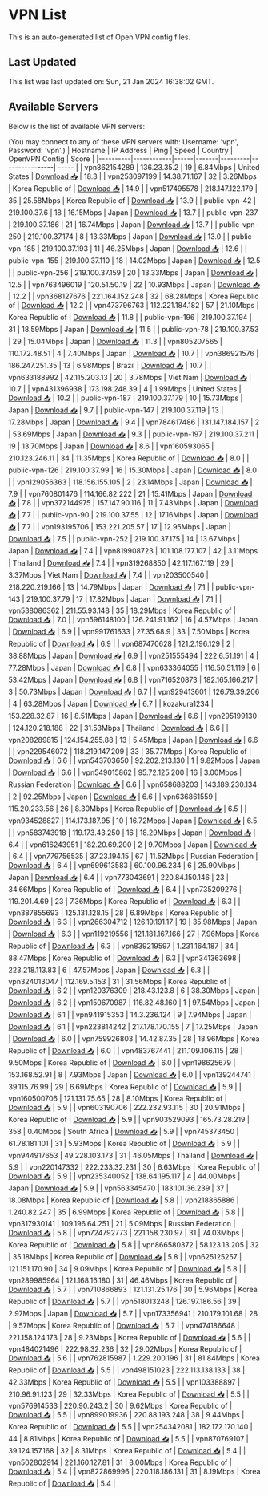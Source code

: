 # VPN List

This is an auto-generated list of Open VPN config files.

## Last Updated

This list was last updated on: Sun, 21 Jan 2024 16:38:02 GMT.

## Available Servers

Below is the list of available VPN servers:

(You may connect to any of these VPN servers with: Username: 'vpn', Password: 'vpn'.)
| Hostname | IP Address | Ping | Speed | Country | OpenVPN Config | Score |
|----------|------------|------|-------|---------|----------------| ----- |
| vpn862154289 | 136.23.35.2 | 19 | 6.84Mbps | United States | [Download 📥](./configs/server_0_US.ovpn) | 18.3 |
| vpn253097199 | 14.38.71.167 | 32 | 3.26Mbps | Korea Republic of | [Download 📥](./configs/server_1_KR.ovpn) | 14.9 |
| vpn517495578 | 218.147.122.179 | 35 | 25.58Mbps | Korea Republic of | [Download 📥](./configs/server_2_KR.ovpn) | 13.9 |
| public-vpn-42 | 219.100.37.6 | 18 | 16.15Mbps | Japan | [Download 📥](./configs/server_3_JP.ovpn) | 13.7 |
| public-vpn-237 | 219.100.37.186 | 21 | 16.74Mbps | Japan | [Download 📥](./configs/server_4_JP.ovpn) | 13.7 |
| public-vpn-250 | 219.100.37.174 | 8 | 13.33Mbps | Japan | [Download 📥](./configs/server_5_JP.ovpn) | 13.0 |
| public-vpn-185 | 219.100.37.193 | 11 | 46.25Mbps | Japan | [Download 📥](./configs/server_6_JP.ovpn) | 12.6 |
| public-vpn-155 | 219.100.37.110 | 18 | 14.02Mbps | Japan | [Download 📥](./configs/server_7_JP.ovpn) | 12.5 |
| public-vpn-256 | 219.100.37.159 | 20 | 13.33Mbps | Japan | [Download 📥](./configs/server_8_JP.ovpn) | 12.5 |
| vpn763496019 | 120.51.50.19 | 22 | 10.93Mbps | Japan | [Download 📥](./configs/server_9_JP.ovpn) | 12.2 |
| vpn368127676 | 221.164.152.248 | 32 | 68.28Mbps | Korea Republic of | [Download 📥](./configs/server_10_KR.ovpn) | 12.2 |
| vpn473796763 | 112.221.184.182 | 57 | 21.10Mbps | Korea Republic of | [Download 📥](./configs/server_11_KR.ovpn) | 11.8 |
| public-vpn-196 | 219.100.37.194 | 31 | 18.59Mbps | Japan | [Download 📥](./configs/server_12_JP.ovpn) | 11.5 |
| public-vpn-78 | 219.100.37.53 | 29 | 15.04Mbps | Japan | [Download 📥](./configs/server_13_JP.ovpn) | 11.3 |
| vpn805207565 | 110.172.48.51 | 4 | 7.40Mbps | Japan | [Download 📥](./configs/server_14_JP.ovpn) | 10.7 |
| vpn386921576 | 186.247.251.35 | 13 | 6.98Mbps | Brazil | [Download 📥](./configs/server_15_BR.ovpn) | 10.7 |
| vpn633188992 | 42.115.203.13 | 20 | 3.78Mbps | Viet Nam | [Download 📥](./configs/server_16_VN.ovpn) | 10.7 |
| vpn431396938 | 173.198.248.39 | 4 | 1.99Mbps | United States | [Download 📥](./configs/server_17_US.ovpn) | 10.2 |
| public-vpn-187 | 219.100.37.179 | 10 | 15.73Mbps | Japan | [Download 📥](./configs/server_18_JP.ovpn) | 9.7 |
| public-vpn-147 | 219.100.37.119 | 13 | 17.28Mbps | Japan | [Download 📥](./configs/server_19_JP.ovpn) | 9.4 |
| vpn784617486 | 131.147.184.157 | 2 | 53.69Mbps | Japan | [Download 📥](./configs/server_20_JP.ovpn) | 9.3 |
| public-vpn-197 | 219.100.37.211 | 19 | 13.70Mbps | Japan | [Download 📥](./configs/server_21_JP.ovpn) | 8.6 |
| vpn160593065 | 210.123.246.11 | 34 | 11.35Mbps | Korea Republic of | [Download 📥](./configs/server_22_KR.ovpn) | 8.0 |
| public-vpn-126 | 219.100.37.99 | 16 | 15.30Mbps | Japan | [Download 📥](./configs/server_23_JP.ovpn) | 8.0 |
| vpn129056363 | 118.156.155.105 | 2 | 23.14Mbps | Japan | [Download 📥](./configs/server_24_JP.ovpn) | 7.9 |
| vpn760801476 | 114.166.82.222 | 21 | 15.41Mbps | Japan | [Download 📥](./configs/server_25_JP.ovpn) | 7.8 |
| vpn372144975 | 157.147.90.116 | 11 | 7.43Mbps | Japan | [Download 📥](./configs/server_26_JP.ovpn) | 7.7 |
| public-vpn-90 | 219.100.37.55 | 12 | 17.16Mbps | Japan | [Download 📥](./configs/server_27_JP.ovpn) | 7.7 |
| vpn193195706 | 153.221.205.57 | 17 | 12.95Mbps | Japan | [Download 📥](./configs/server_28_JP.ovpn) | 7.5 |
| public-vpn-252 | 219.100.37.175 | 14 | 13.67Mbps | Japan | [Download 📥](./configs/server_29_JP.ovpn) | 7.4 |
| vpn819908723 | 101.108.177.107 | 42 | 3.11Mbps | Thailand | [Download 📥](./configs/server_30_TH.ovpn) | 7.4 |
| vpn319268850 | 42.117.167.119 | 29 | 3.37Mbps | Viet Nam | [Download 📥](./configs/server_31_VN.ovpn) | 7.4 |
| vpn203500540 | 218.220.219.166 | 13 | 14.79Mbps | Japan | [Download 📥](./configs/server_32_JP.ovpn) | 7.1 |
| public-vpn-143 | 219.100.37.79 | 17 | 17.82Mbps | Japan | [Download 📥](./configs/server_33_JP.ovpn) | 7.1 |
| vpn538086362 | 211.55.93.148 | 35 | 18.29Mbps | Korea Republic of | [Download 📥](./configs/server_34_KR.ovpn) | 7.0 |
| vpn596148100 | 126.241.91.162 | 16 | 4.57Mbps | Japan | [Download 📥](./configs/server_35_JP.ovpn) | 6.9 |
| vpn991761633 | 27.35.68.9 | 33 | 7.50Mbps | Korea Republic of | [Download 📥](./configs/server_36_KR.ovpn) | 6.9 |
| vpn687470628 | 121.2.196.129 | 2 | 38.88Mbps | Japan | [Download 📥](./configs/server_37_JP.ovpn) | 6.9 |
| vpn251555494 | 222.6.51.191 | 4 | 77.28Mbps | Japan | [Download 📥](./configs/server_38_JP.ovpn) | 6.8 |
| vpn633364055 | 116.50.51.119 | 6 | 53.42Mbps | Japan | [Download 📥](./configs/server_39_JP.ovpn) | 6.8 |
| vpn716520873 | 182.165.166.217 | 3 | 50.73Mbps | Japan | [Download 📥](./configs/server_40_JP.ovpn) | 6.7 |
| vpn929413601 | 126.79.39.206 | 4 | 63.28Mbps | Japan | [Download 📥](./configs/server_41_JP.ovpn) | 6.7 |
| kozakura1234 | 153.228.32.87 | 16 | 8.51Mbps | Japan | [Download 📥](./configs/server_42_JP.ovpn) | 6.6 |
| vpn295199130 | 124.120.218.188 | 22 | 31.53Mbps | Thailand | [Download 📥](./configs/server_43_TH.ovpn) | 6.6 |
| vpn208289815 | 124.154.255.88 | 13 | 5.45Mbps | Japan | [Download 📥](./configs/server_44_JP.ovpn) | 6.6 |
| vpn229546072 | 118.219.147.209 | 33 | 35.77Mbps | Korea Republic of | [Download 📥](./configs/server_45_KR.ovpn) | 6.6 |
| vpn543703650 | 92.202.213.130 | 1 | 9.82Mbps | Japan | [Download 📥](./configs/server_46_JP.ovpn) | 6.6 |
| vpn549015862 | 95.72.125.200 | 16 | 3.00Mbps | Russian Federation | [Download 📥](./configs/server_47_RU.ovpn) | 6.6 |
| vpn658688203 | 143.189.230.134 | 2 | 92.25Mbps | Japan | [Download 📥](./configs/server_48_JP.ovpn) | 6.6 |
| vpn636861559 | 115.20.233.56 | 26 | 8.30Mbps | Korea Republic of | [Download 📥](./configs/server_49_KR.ovpn) | 6.5 |
| vpn934528827 | 114.173.187.95 | 10 | 16.72Mbps | Japan | [Download 📥](./configs/server_50_JP.ovpn) | 6.5 |
| vpn583743918 | 119.173.43.250 | 16 | 18.29Mbps | Japan | [Download 📥](./configs/server_51_JP.ovpn) | 6.4 |
| vpn616243951 | 182.20.69.200 | 2 | 9.70Mbps | Japan | [Download 📥](./configs/server_52_JP.ovpn) | 6.4 |
| vpn779756535 | 37.23.194.15 | 67 | 11.52Mbps | Russian Federation | [Download 📥](./configs/server_53_RU.ovpn) | 6.4 |
| vpn699613583 | 60.100.96.234 | 6 | 25.90Mbps | Japan | [Download 📥](./configs/server_54_JP.ovpn) | 6.4 |
| vpn773043691 | 220.84.150.146 | 23 | 34.66Mbps | Korea Republic of | [Download 📥](./configs/server_55_KR.ovpn) | 6.4 |
| vpn735209276 | 119.201.4.69 | 23 | 7.36Mbps | Korea Republic of | [Download 📥](./configs/server_56_KR.ovpn) | 6.3 |
| vpn387855693 | 125.131.128.15 | 28 | 6.89Mbps | Korea Republic of | [Download 📥](./configs/server_57_KR.ovpn) | 6.3 |
| vpn266304712 | 126.19.191.17 | 19 | 35.98Mbps | Japan | [Download 📥](./configs/server_58_JP.ovpn) | 6.3 |
| vpn119219556 | 121.181.167.166 | 27 | 7.96Mbps | Korea Republic of | [Download 📥](./configs/server_59_KR.ovpn) | 6.3 |
| vpn839219597 | 1.231.164.187 | 34 | 88.47Mbps | Korea Republic of | [Download 📥](./configs/server_60_KR.ovpn) | 6.3 |
| vpn341363698 | 223.218.113.83 | 6 | 47.57Mbps | Japan | [Download 📥](./configs/server_61_JP.ovpn) | 6.3 |
| vpn324013047 | 112.169.5.153 | 31 | 31.56Mbps | Korea Republic of | [Download 📥](./configs/server_62_KR.ovpn) | 6.2 |
| vpn120376309 | 218.43.123.8 | 6 | 38.30Mbps | Japan | [Download 📥](./configs/server_63_JP.ovpn) | 6.2 |
| vpn150670987 | 116.82.48.160 | 1 | 97.54Mbps | Japan | [Download 📥](./configs/server_64_JP.ovpn) | 6.1 |
| vpn941915353 | 14.3.236.124 | 9 | 7.94Mbps | Japan | [Download 📥](./configs/server_65_JP.ovpn) | 6.1 |
| vpn223814242 | 217.178.170.155 | 7 | 17.25Mbps | Japan | [Download 📥](./configs/server_66_JP.ovpn) | 6.0 |
| vpn759926803 | 14.42.87.35 | 28 | 18.96Mbps | Korea Republic of | [Download 📥](./configs/server_67_KR.ovpn) | 6.0 |
| vpn483767441 | 211.109.106.115 | 28 | 9.50Mbps | Korea Republic of | [Download 📥](./configs/server_68_KR.ovpn) | 6.0 |
| vpn198625679 | 153.168.52.91 | 8 | 7.93Mbps | Japan | [Download 📥](./configs/server_69_JP.ovpn) | 6.0 |
| vpn139244741 | 39.115.76.99 | 29 | 6.69Mbps | Korea Republic of | [Download 📥](./configs/server_70_KR.ovpn) | 5.9 |
| vpn160500706 | 121.131.75.65 | 28 | 8.10Mbps | Korea Republic of | [Download 📥](./configs/server_71_KR.ovpn) | 5.9 |
| vpn603190706 | 222.232.93.115 | 30 | 20.91Mbps | Korea Republic of | [Download 📥](./configs/server_72_KR.ovpn) | 5.9 |
| vpn903529093 | 165.73.28.219 | 358 | 0.40Mbps | South Africa | [Download 📥](./configs/server_73_ZA.ovpn) | 5.9 |
| vpn745373450 | 61.78.181.101 | 31 | 5.93Mbps | Korea Republic of | [Download 📥](./configs/server_74_KR.ovpn) | 5.9 |
| vpn944917653 | 49.228.103.173 | 31 | 46.05Mbps | Thailand | [Download 📥](./configs/server_75_TH.ovpn) | 5.9 |
| vpn220147332 | 222.233.32.231 | 30 | 6.63Mbps | Korea Republic of | [Download 📥](./configs/server_76_KR.ovpn) | 5.9 |
| vpn235340052 | 138.64.195.117 | 4 | 44.00Mbps | Japan | [Download 📥](./configs/server_77_JP.ovpn) | 5.9 |
| vpn563345470 | 183.101.36.239 | 37 | 18.08Mbps | Korea Republic of | [Download 📥](./configs/server_78_KR.ovpn) | 5.8 |
| vpn218865886 | 1.240.82.247 | 35 | 6.99Mbps | Korea Republic of | [Download 📥](./configs/server_79_KR.ovpn) | 5.8 |
| vpn317930141 | 109.196.64.251 | 21 | 5.09Mbps | Russian Federation | [Download 📥](./configs/server_80_RU.ovpn) | 5.8 |
| vpn724792773 | 221.158.230.97 | 31 | 74.03Mbps | Korea Republic of | [Download 📥](./configs/server_81_KR.ovpn) | 5.8 |
| vpn866580372 | 58.123.13.205 | 32 | 35.18Mbps | Korea Republic of | [Download 📥](./configs/server_82_KR.ovpn) | 5.8 |
| vpn625125257 | 121.151.170.90 | 34 | 9.09Mbps | Korea Republic of | [Download 📥](./configs/server_83_KR.ovpn) | 5.8 |
| vpn289985964 | 121.168.16.180 | 31 | 46.46Mbps | Korea Republic of | [Download 📥](./configs/server_84_KR.ovpn) | 5.7 |
| vpn710866893 | 121.131.25.176 | 30 | 5.96Mbps | Korea Republic of | [Download 📥](./configs/server_85_KR.ovpn) | 5.7 |
| vpn518013248 | 126.197.186.56 | 39 | 2.97Mbps | Japan | [Download 📥](./configs/server_86_JP.ovpn) | 5.7 |
| vpn173356941 | 210.179.101.68 | 28 | 9.57Mbps | Korea Republic of | [Download 📥](./configs/server_87_KR.ovpn) | 5.7 |
| vpn474186648 | 221.158.124.173 | 28 | 9.23Mbps | Korea Republic of | [Download 📥](./configs/server_88_KR.ovpn) | 5.6 |
| vpn484021496 | 222.98.32.236 | 32 | 29.02Mbps | Korea Republic of | [Download 📥](./configs/server_89_KR.ovpn) | 5.6 |
| vpn762815987 | 1.229.200.196 | 31 | 81.84Mbps | Korea Republic of | [Download 📥](./configs/server_90_KR.ovpn) | 5.5 |
| vpn498151023 | 222.113.138.133 | 38 | 42.33Mbps | Korea Republic of | [Download 📥](./configs/server_91_KR.ovpn) | 5.5 |
| vpn103388897 | 210.96.91.123 | 29 | 32.33Mbps | Korea Republic of | [Download 📥](./configs/server_92_KR.ovpn) | 5.5 |
| vpn576914533 | 220.90.243.2 | 30 | 9.62Mbps | Korea Republic of | [Download 📥](./configs/server_93_KR.ovpn) | 5.5 |
| vpn899019936 | 220.88.193.248 | 38 | 9.44Mbps | Korea Republic of | [Download 📥](./configs/server_94_KR.ovpn) | 5.5 |
| vpn254342081 | 182.172.170.140 | 44 | 8.81Mbps | Korea Republic of | [Download 📥](./configs/server_95_KR.ovpn) | 5.5 |
| vpn870769107 | 39.124.157.168 | 32 | 8.31Mbps | Korea Republic of | [Download 📥](./configs/server_96_KR.ovpn) | 5.4 |
| vpn502802914 | 221.160.127.81 | 31 | 8.00Mbps | Korea Republic of | [Download 📥](./configs/server_97_KR.ovpn) | 5.4 |
| vpn822869996 | 220.118.186.131 | 31 | 8.19Mbps | Korea Republic of | [Download 📥](./configs/server_98_KR.ovpn) | 5.4 |
